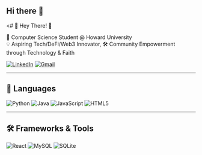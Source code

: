 ## Hi there 👋

<# 👋 Hey There! 👋

🌟 Computer Science Student @ Howard University  
💡 Aspiring Tech/DeFi/Web3 Innovator,
🛠️ Community Empowerment through Technology & Faith  

[![LinkedIn](https://img.shields.io/badge/LinkedIn-blue?logo=linkedin)](https://www.linkedin.com/in/YOURUSERNAME)
[![Gmail](https://img.shields.io/badge/Gmail-red?logo=gmail)](mailto:YOURMAIL@gmail.com)

---

## 🧠 Languages
![Python](https://img.shields.io/badge/-Python-3776AB?style=flat&logo=python)
![Java](https://img.shields.io/badge/-Java-007396?style=flat&logo=java)
![JavaScript](https://img.shields.io/badge/-JavaScript-F7DF1E?style=flat&logo=javascript)
![HTML5](https://img.shields.io/badge/-HTML5-E34F26?style=flat&logo=html5)


---

## 🛠️ Frameworks & Tools
![React](https://img.shields.io/badge/-React-61DAFB?style=flat&logo=react)
![MySQL](https://img.shields.io/badge/-MySQL-4479A1?style=flat&logo=mysql)
![SQLite](https://img.shields.io/badge/-SQLite-003B57?style=flat&logo=sqlite)





